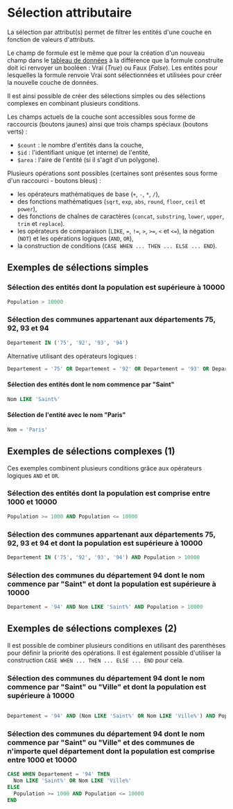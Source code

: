 # Sélection attributaire

La sélection par attribut(s) permet de filtrer les entités d'une couche en fonction de valeurs d'attributs.

Le champ de formule est le même que pour la création d'un nouveau champ dans le [tableau de données](../data-table)
à la différence que la formule construite doit ici renvoyer un booléen : Vrai (*True*) ou Faux (*False*).
Les entités pour lesquelles la formule renvoie Vrai sont sélectionnées et utilisées pour créer la nouvelle
couche de données.

Il est ainsi possible de créer des sélections simples ou des sélections complexes en combinant plusieurs conditions.

Les champs actuels de la couche sont accessibles sous forme de raccourcis (boutons jaunes) ainsi que trois champs spéciaux (boutons verts) :

- `$count` : le nombre d'entités dans la couche,
- `$id` : l'identifiant unique (et interne) de l'entité,
- `$area` : l'aire de l'entité (si il s'agit d'un polygone).

Plusieurs opérations sont possibles (certaines sont présentes sous forme d'un raccourci - boutons bleus) :

- les opérateurs mathématiques de base (`+`, `-`, `*`, `/`),
- des fonctions mathématiques (`sqrt`, `exp`, `abs`, `round`, `floor`, `ceil` et `power`),
- des fonctions de chaînes de caractères (`concat`, `substring`, `lower`, `upper`, `trim` et `replace`).
- les opérateurs de comparaison (`LIKE`, `=`, `!=`, `>`, `>=`, `<` et `<=`), la négation (`NOT`) et les opérations logiques (`AND`, `OR`),
- la construction de conditions (`CASE WHEN ... THEN ... ELSE ... END`).

## Exemples de sélections simples

### Sélection des entités dont la population est supérieure à 10000

```sql
Population > 10000
```


### Sélection des communes appartenant aux départements 75, 92, 93 et 94

```sql
Departement IN ('75', '92', '93', '94')
```

Alternative utilisant des opérateurs logiques :

```sql
Departement = '75' OR Departement = '92' OR Departement = '93' OR Departement = '94'
```

#### Sélection des entités dont le nom commence par "Saint"

```sql
Nom LIKE 'Saint%'
```

#### Sélection de l'entité avec le nom "Paris"

```sql
Nom = 'Paris'
```

## Exemples de sélections complexes (1)

Ces exemples combinent plusieurs conditions grâce aux opérateurs logiques `AND` et `OR`.

### Sélection des entités dont la population est comprise entre 1000 et 10000

```sql
Population >= 1000 AND Population <= 10000
```

### Sélection des communes appartenant aux départements 75, 92, 93 et 94 et dont la population est supérieure à 10000

```sql
Departement IN ('75', '92', '93', '94') AND Population > 10000
```

### Sélection des communes du département 94 dont le nom commence par "Saint" et dont la population est supérieure à 10000

```sql
Departement = '94' AND Nom LIKE 'Saint%' AND Population > 10000
```

## Exemples de sélections complexes (2)

Il est possible de combiner plusieurs conditions en utilisant des parenthèses pour définir la priorité des opérations.
Il est également possible d'utiliser la construction `CASE WHEN ... THEN ... ELSE ... END` pour cela.

### Sélection des communes du département 94 dont le nom commence par "Saint" ou "Ville" et dont la population est supérieure à 10000

```sql

Departement = '94' AND (Nom LIKE 'Saint%' OR Nom LIKE 'Ville%') AND Population > 10000
```

### Sélection des communes du département 94 dont le nom commence par "Saint" ou "Ville" et des communes de n'importe quel département dont la population est comprise entre 1000 et 10000

```sql
CASE WHEN Departement = '94' THEN
  Nom LIKE 'Saint%' OR Nom LIKE 'Ville%'
ELSE
  Population >= 1000 AND Population <= 10000
END
```
